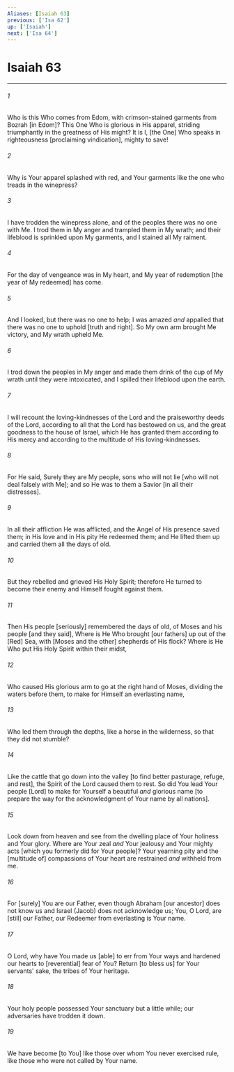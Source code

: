 ```yaml
---
Aliases: [Isaiah 63]
previous: ['Isa 62']
up: ['Isaiah']
next: ['Isa 64']
---
```

# Isaiah 63

***














###### 1 






Who is this Who comes from Edom, with crimson-stained garments from Bozrah [in Edom]? This One Who is glorious in His apparel, striding triumphantly in the greatness of His might? It is I, [the One] Who speaks in righteousness [proclaiming vindication], mighty to save! 













###### 2 






Why is Your apparel splashed with red, and Your garments like the one who treads in the winepress? 













###### 3 






I have trodden the winepress alone, and of the peoples there was no one with Me. I trod them in My anger and trampled them in My wrath; and their lifeblood is sprinkled upon My garments, and I stained all My raiment. 













###### 4 






For the day of vengeance was in My heart, and My year of redemption [the year of My redeemed] has come. 













###### 5 






And I looked, but there was no one to help; I was amazed _and_ appalled that there was no one to uphold [truth and right]. So My own arm brought Me victory, and My wrath upheld Me. 













###### 6 






I trod down the peoples in My anger and made them drink of the cup of My wrath until they were intoxicated, and I spilled their lifeblood upon the earth. 













###### 7 






I will recount the loving-kindnesses of the Lord and the praiseworthy deeds of the Lord, according to all that the Lord has bestowed on us, and the great goodness to the house of Israel, which He has granted them according to His mercy and according to the multitude of His loving-kindnesses. 













###### 8 






For He said, Surely they are My people, sons who will not lie [who will not deal falsely with Me]; and so He was to them a Savior [in all their distresses]. 













###### 9 






In all their affliction He was afflicted, and the Angel of His presence saved them; in His love and in His pity He redeemed them; and He lifted them up and carried them all the days of old. 













###### 10 






But they rebelled and grieved His Holy Spirit; therefore He turned to become their enemy and Himself fought against them. 













###### 11 






Then His people [seriously] remembered the days of old, of Moses and his people [and they said], Where is He Who brought [our fathers] up out of the [Red] Sea, with [Moses and the other] shepherds of His flock? Where is He Who put His Holy Spirit within their midst, 













###### 12 






Who caused His glorious arm to go at the right hand of Moses, dividing the waters before them, to make for Himself an everlasting name, 













###### 13 






Who led them through the depths, like a horse in the wilderness, so that they did not stumble? 













###### 14 






Like the cattle that go down into the valley [to find better pasturage, refuge, and rest], the Spirit of the Lord caused them to rest. So did You lead Your people [Lord] to make for Yourself a beautiful _and_ glorious name [to prepare the way for the acknowledgment of Your name by all nations]. 













###### 15 






Look down from heaven and see from the dwelling place of Your holiness and Your glory. Where are Your zeal _and_ Your jealousy and Your mighty acts [which you formerly did for Your people]? Your yearning pity and the [multitude of] compassions of Your heart are restrained _and_ withheld from me. 













###### 16 






For [surely] You are our Father, even though Abraham [our ancestor] does not know us and Israel (Jacob) does not acknowledge us; You, O Lord, are [still] our Father, our Redeemer from everlasting is Your name. 













###### 17 






O Lord, why have You made us [able] to err from Your ways and hardened our hearts to [reverential] fear of You? Return [to bless us] for Your servants' sake, the tribes of Your heritage. 













###### 18 






Your holy people possessed Your sanctuary but a little while; our adversaries have trodden it down. 













###### 19 






We have become [to You] like those over whom You never exercised rule, like those who were not called by Your name.
